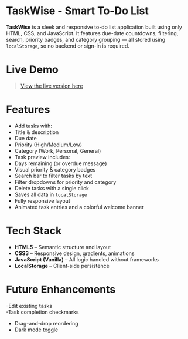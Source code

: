 # TaskWise - Smart To-Do List

**TaskWise** is a sleek and responsive to-do list application built using only HTML, CSS, and JavaScript. It features due-date countdowns, filtering, search, priority badges, and category grouping — all stored using `localStorage`, so no backend or sign-in is required.

# Live Demo 
> [View the live version here](https://yourusername.github.io/taskwise)

# Features
-  Add tasks with:
- Title & description
- Due date
- Priority (High/Medium/Low)
- Category (Work, Personal, General)
-  Task preview includes:
- Days remaining (or overdue message)
- Visual priority & category badges
-  Search bar to filter tasks by text
- Filter dropdowns for priority and category
- Delete tasks with a single click
-  Saves all data in `localStorage`
-  Fully responsive layout
-  Animated task entries and a colorful welcome banner



# Tech Stack

- **HTML5** – Semantic structure and layout  
- **CSS3** – Responsive design, gradients, animations  
- **JavaScript (Vanilla)** – All logic handled without frameworks  
- **LocalStorage** – Client-side persistence  




# Future Enhancements
-Edit existing tasks  
-Task completion checkmarks  
- Drag-and-drop reordering  
- Dark mode toggle
 







